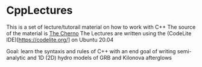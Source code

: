# CppLectures

This is a set of lecture/tutorail material on how to work with C++
The source of the material is [The Cherno](https://youtube.com/playlist?list=PLlrATfBNZ98dudnM48yfGUldqGD0S4FFb)
The Lectures are written using the (CodeLite IDE)[https://codelite.org/] on Ubuntu 20.04

Goal: learn the syntaxis and rules of C++ with an end goal of writing semi-analytic and 1D (2D) hydro models of GRB and Kilonova afterglows
